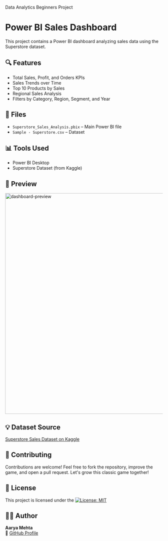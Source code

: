 Data Analytics Beginners Project
# Power BI Sales Dashboard                
This project contains a Power BI dashboard analyzing sales data using the Superstore dataset.

## 🔍 Features
- Total Sales, Profit, and Orders KPIs
- Sales Trends over Time
- Top 10 Products by Sales
- Regional Sales Analysis
- Filters by Category, Region, Segment, and Year

## 📁 Files
- `Superstore_Sales_Analysis.pbix` – Main Power BI file
- `Sample - Superstore.csv` – Dataset

## 📊 Tools Used
- Power BI Desktop
- Superstore Dataset (from Kaggle)

## 📸 Preview

<img width="1278" height="706" alt="dashboard-preview" src="https://github.com/user-attachments/assets/1c2e25b7-7337-409f-aba2-efcc6ff6e4e6" />


## 💡 Dataset Source
[Superstore Sales Dataset on Kaggle](https://www.kaggle.com/datasets/vivek468/superstore-dataset-final)


## 🤝 Contributing
Contributions are welcome!
Feel free to fork the repository, improve the game, and open a pull request. Let's grow this classic game together!

## 📄 License
This project is licensed under the [![License: MIT](https://img.shields.io/badge/License-MIT-blue.svg)](./LICENSE)

## 👩‍💻 Author
**Aarya Mehta**  
🔗 [GitHub Profile](https://github.com/AaryaMehta2506)
